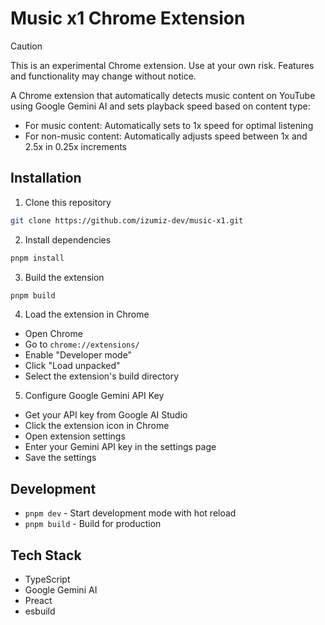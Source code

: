 # Music x1 Chrome Extension

> [!CAUTION]
> This is an experimental Chrome extension. Use at your own risk. Features and functionality may change without notice.

A Chrome extension that automatically detects music content on YouTube using Google Gemini AI and sets playback speed based on content type:
- For music content: Automatically sets to 1x speed for optimal listening
- For non-music content: Automatically adjusts speed between 1x and 2.5x in 0.25x increments

## Installation

1. Clone this repository
```bash
git clone https://github.com/izumiz-dev/music-x1.git
```

2. Install dependencies
```bash
pnpm install
```

3. Build the extension
```bash
pnpm build
```

4. Load the extension in Chrome
- Open Chrome
- Go to `chrome://extensions/`
- Enable "Developer mode"
- Click "Load unpacked"
- Select the extension's build directory

5. Configure Google Gemini API Key
- Get your API key from Google AI Studio
- Click the extension icon in Chrome
- Open extension settings
- Enter your Gemini API key in the settings page
- Save the settings

## Development

- `pnpm dev` - Start development mode with hot reload
- `pnpm build` - Build for production

## Tech Stack

- TypeScript
- Google Gemini AI
- Preact
- esbuild

